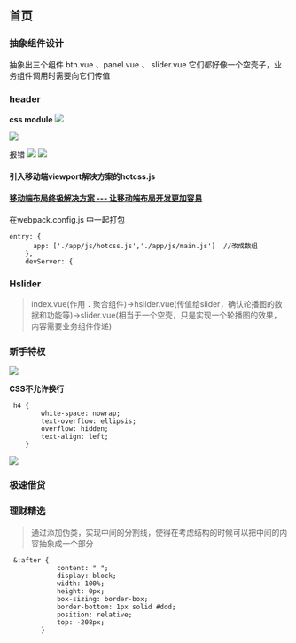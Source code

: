 ## 首页

### 抽象组件设计
抽象出三个组件
btn.vue 、panel.vue 、 slider.vue
它们都好像一个空壳子，业务组件调用时需要向它们传值

### header

**css module**
![](https://upload-images.jianshu.io/upload_images/9249356-cd3fbf6fd45f6946.png?imageMogr2/auto-orient/strip%7CimageView2/2/w/1240)

![](https://upload-images.jianshu.io/upload_images/9249356-48728a05d1840d63.png?imageMogr2/auto-orient/strip%7CimageView2/2/w/1240)

报错
![](https://upload-images.jianshu.io/upload_images/9249356-5fa388ff24aa4dbb.png?imageMogr2/auto-orient/strip%7CimageView2/2/w/1240)
![](https://upload-images.jianshu.io/upload_images/9249356-88018aa80d816a87.png?imageMogr2/auto-orient/strip%7CimageView2/2/w/1240)

#### 引入移动端viewport解决方案的hotcss.js

#### [移动端布局终极解决方案 --- 让移动端布局开发更加容易](http://imochen.github.io/hotcss/)
 在webpack.config.js 中一起打包

```
entry: {
      app: ['./app/js/hotcss.js','./app/js/main.js']  //改成数组
    },
    devServer: {
```
### Hslider
>index.vue(作用：聚合组件)→hslider.vue(传值给slider，确认轮播图的数据和功能等)→slider.vue(相当于一个空壳，只是实现一个轮播图的效果，内容需要业务组件传递)

### 新手特权

![](https://upload-images.jianshu.io/upload_images/9249356-254dc8c04ceaa511.png?imageMogr2/auto-orient/strip%7CimageView2/2/w/1240)

**CSS不允许换行**
```
 h4 {
        white-space: nowrap;
        text-overflow: ellipsis;
        overflow: hidden;
        text-align: left;
    }

```
![](https://upload-images.jianshu.io/upload_images/9249356-c727072f7541665e.png?imageMogr2/auto-orient/strip%7CimageView2/2/w/1240)

### 极速借贷

### 理财精选
>通过添加伪类，实现中间的分割线，使得在考虑结构的时候可以把中间的内容抽象成一个部分
```
 &:after {
            content: " ";
            display: block;
            width: 100%;
            height: 0px;
            box-sizing: border-box;
            border-bottom: 1px solid #ddd;
            position: relative;
            top: -208px;
        }

```